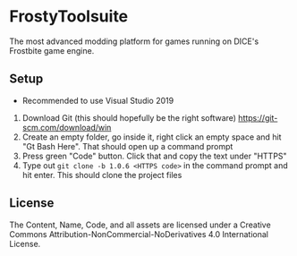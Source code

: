# FrostyToolsuite
The most advanced modding platform for games running on DICE's Frostbite game engine.

## Setup

* Recommended to use Visual Studio 2019

1. Download Git (this should hopefully be the right software) https://git-scm.com/download/win
2. Create an empty folder, go inside it, right click an empty space and hit "Gt Bash Here". That should open up a command prompt
3. Press green "Code" button. Click that and copy the text under "HTTPS"
4. Type out ``git clone -b 1.0.6 <HTTPS code>`` in the command prompt and hit enter. This should clone the project files

## License
The Content, Name, Code, and all assets are licensed under a Creative Commons Attribution-NonCommercial-NoDerivatives 4.0 International License.
